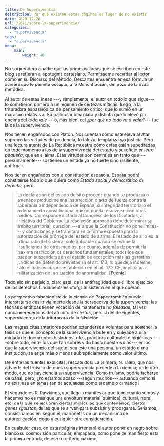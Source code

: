 ```yaml
---
title: De Superviventia
description: Por qué existen estas páginas en lugar de no existir
date: 2020-12-28
url: /2021/sobre-la-supervivencia/
categories:
  - "supervivencia"
tags:
  - "supervivencia"
menu:
    main:
        weight: 40
---
```


No sorprenderá a nadie que las primeras líneas que se escriben en este blog se refieran al apotegma cartesiano.
Permítaseme recordar al lector cómo en su Discurso del Método, Descartes encuentra en esa fórmula un asidero que le permite escapar, a lo Münchhausen, del pozo de la duda metódica.

Al autor de estas líneas ---y simplemente, el autor en todo lo que sigue--- lo sometieron primero a un régimen de certezas míticas; luego, a la trituradora espasmódica del pensamiento crítico, que lo sumió en un marasmo relativista. Su particular idea clara y distinta que lo elevó por encima del _todo vale_ ---o, más bien, del _¿por qué no todo va a valer?_--- fue la de la supervivencia.

Nos tienen engañados con Platón. Nos cuentan cómo este eleva al altar supremo las virtudes de prudencia, fortaleza, templanza y/o justicia.
Pero una lectura atenta de La República muestra cómo estas están supeditadas en todo momento a las de la supervivencia del estado y su reflejo _en letra pequeña_, que es el alma.
Esas virtudes son centrales en tanto que ---presuntamente--- sostienen un estado ya no fuerte sino resiliente, antifrágil.

Nos tienen engañados con la constitución española. España podrá constituirse todo lo que quiera como _Estado social y democrático de derecho_, pero

> La declaración del estado de sitio procede cuando se produzca o amenace producirse una insurrección o acto de fuerza contra la soberanía o independencia de España, su integridad territorial o el ordenamiento constitucional que no pueda resolverse con otros medios. Corresponde dictarla al Congreso de los Diputados, a iniciativa del Gobierno. La resolución aprobada debe determinar su ámbito territorial, duración ---a la que la Constitución no pone límites--- y condiciones y se tramitará en la forma expuesta para la autorización de prórroga del estado de alarma. El estado de sitio es la última ratio del sistema, solo aplicable cuando se estime la insuficiencia de otros medios, por cuanto, además de permitir la máxima restricción de derechos fundamentales, todos los que pueden suspenderse en el estado de excepción más las garantías jurídicas del detenido previstas en el art. 17.3, lo que deja indemne sólo el habeas corpus establecido en el art. 17.2 CE, implica una militarización de la situación de anormalidad. [[Fuente](https://app.congreso.es/consti/constitucion/indice/sinopsis/sinopsis.jsp?art=116&tipo=2)]

Todo ello sin perjuicio, claro está, de la antifragilidad que el libre ejercicio de los derechos fundamentales otorga al sistema en el que operan.

La perspectiva falsacionista de la ciencia de Popper también puede interpretarse casi trivialmente desde la perspectiva de la supervivencia: las teorías científicas tienen vocación de mantenerse no _falsadas_; tal vez nunca merecedoras del atributo de _ciertas_, pero sí del de vigentes, supervivientes de la trituradora de la falsación.

Las magras citas anteriores podrían extenderse a voluntad para sostener la tesis de que el concepto de la supervivencia bulle en y subyace a una miríada de documentos históricos, ritos, prácticas culturales e higiénicas ---sobre todo, entre los que han sobrevivido hasta nuestros días--- en los que la supervivencia del sujeto, sea este una persona, un estado o una institución, se erige más o menos subrepticiamente como valor último.

De entre las fuentes explícitas, rescato dos.
La primera, N. Taleb, que nos advierte del truísmo de que la supervivencia precede a la ciencia; o, de otro modo, que no hay ciencia sin supervivencia.
Como truísmo, podría tacharse de banal, pero, ¿no estamos acaso ---según muchos--- actuando como si no existiese en temas tan de actualidad como el cambio climático?

El segundo es R. Dawkings, que llega a manifestar que todo cuanto somos y hacemos no es más que una envoltura material (química), cultural, moral, etc. de la que se recubren ciertas moléculas que contenemos, ciertos _genes egoístas_, de las que se sirven para subsistir y propagarse.
Seríamos, consistiríamos en, según él, marionetas de un mecanismo de autoreplicación, ciego a cualquier otra consideración.

En cualquier caso, en estas páginas intentará el autor poner en negro sobre blanco su cosmovisión particular, empapada, como pone de manifiesto esta la primera entrada, de ese su criterio máximo.


